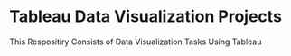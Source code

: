 # Tableau Data Visualization Projects
 This Respositiry Consists of Data Visualization Tasks Using Tableau
